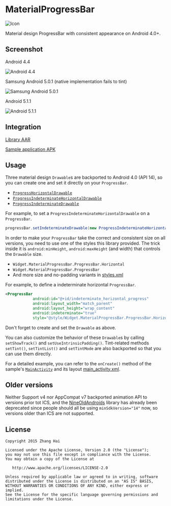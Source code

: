 # MaterialProgressBar

![Icon](sample/src/main/launcher_icon-web.png)

Material design ProgressBar with consistent appearance on Android 4.0+.

## Screenshot

Android 4.4

![Android 4.4](screenshot/android_4_4.png)

Samsung Android 5.0.1 (native implementation fails to tint)

![Samsung Android 5.0.1](screenshot/android_5_0_1_samsung.png)

Android 5.1.1

![Android 5.1.1](screenshot/android_5_1_1.png)

## Integration

[Library AAR](dist/library.aar)

[Sample application APK](dist/sample.apk)

## Usage

Three material design `Drawable`s are backported to Android 4.0 (API 14), so you can create one and set it directly on your `ProgressBar`.

- [`ProgressHorizontalDrawable`](library/src/main/java/me/zhanghai/android/materialprogressbar/ProgressHorizontalDrawable.java)
- [`ProgressIndeterminateHorizontalDrawable`](library/src/main/java/me/zhanghai/android/materialprogressbar/ProgressIndeterminateHorizontalDrawable.java)
- [`ProgressIndeterminateDrawable`](library/src/main/java/me/zhanghai/android/materialprogressbar/ProgressIndeterminateDrawable.java)

For example, to set a `ProgressIndeterminateHorizontalDrawable` on a `ProgressBar`.

```java
progressBar.setIndeterminateDrawable(new ProgressIndeterminateHorizontalDrawable(this));
```

In order to make your `ProgressBar` take the correct and consistent size on all versions, you need to use one of the styles this library provided. The trick inside it is `android:minHeight`, `android:maxHeight` (and width) that controls the `Drawable` size.

- `Widget.MaterialProgressBar.ProgressBar.Horizontal`
- `Widget.MaterialProgressBar.ProgressBar`
- And more size and no-padding variants in [styles.xml](library/src/main/res/values/styles.xml)

For example, to define a indeterminate horizontal `ProgressBar`.

```xml
<ProgressBar
            android:id="@+id/indeterminate_horizontal_progress"
            android:layout_width="match_parent"
            android:layout_height="wrap_content"
            android:indeterminate="true"
            style="@style/Widget.MaterialProgressBar.ProgressBar.Horizontal" />
```

Don't forget to create and set the `Drawable` as above.

You can also customize the behavior of these `Drawable`s by calling `setShowTrack()` and `setUseIntrinsicPadding()`. Tint-related methods `setTint()`, `setTintList()` and `setTintMode` are also backported so that you can use them directly.

For a detailed example, you can refer to the `onCreate()` method of the sample's [`MainActivity`](sample/src/main/java/me/zhanghai/android/materialprogressbar/sample/MainActivity.java) and its layout [main_activity.xml](sample/src/main/res/layout/main_activity.xml).

## Older versions

Neither Support v4 nor AppCompat v7 backported animation API to versions prior tot ICS, and the [NineOldAndroids](https://github.com/JakeWharton/NineOldAndroids/) library has already been deprecated since people should all be using `minSdkVersion="14"` now, so versions older than ICS are not supported.

## License

    Copyright 2015 Zhang Hai

    Licensed under the Apache License, Version 2.0 (the "License");
    you may not use this file except in compliance with the License.
    You may obtain a copy of the License at

       http://www.apache.org/licenses/LICENSE-2.0

    Unless required by applicable law or agreed to in writing, software
    distributed under the License is distributed on an "AS IS" BASIS,
    WITHOUT WARRANTIES OR CONDITIONS OF ANY KIND, either express or implied.
    See the License for the specific language governing permissions and
    limitations under the License.
